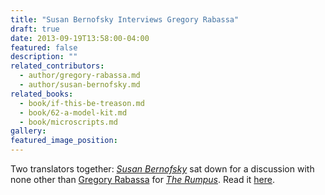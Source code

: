 ```yaml
---
title: "Susan Bernofsky Interviews Gregory Rabassa"
draft: true
date: 2013-09-19T13:58:00-04:00
featured: false
description: ""
related_contributors:
  - author/gregory-rabassa.md
  - author/susan-bernofsky.md
related_books:
  - book/if-this-be-treason.md
  - book/62-a-model-kit.md
  - book/microscripts.md
gallery:
featured_image_position: 
---
```


Two translators together: [_Susan Bernofsky_](http://ndbooks.com/author/susan-bernofsky) sat down for a discussion with none other than [Gregory Rabassa](http://ndbooks.com/author/gregory-rabassa) for [_The Rumpus_](http://therumpus.net/2013/09/the-rumpus-interview-with-gregory-rabassa/). Read it [here](http://therumpus.net/2013/09/the-rumpus-interview-with-gregory-rabassa/).

